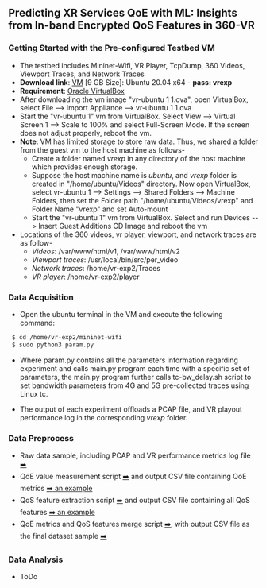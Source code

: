 ## Predicting XR Services QoE with ML: Insights from In-band Encrypted QoS Features in 360-VR
### Getting Started with the Pre-configured Testbed VM
  - The testbed includes Mininet-Wifi, VR Player, TcpDump, 360 Videos, Viewport Traces, and Network Traces 
   -  **Download link**: [VM](https://drive.google.com/file/d/1IDrDLVPnzjDa5cm0AlQTE8b6CHD4WGDS/view?usp=share_link) [9 GB Size]: Ubuntu 20.04 x64 - **pass: vrexp**
-  **Requirement**: [Oracle  VirtualBox](https://www.virtualbox.org/wiki/Downloads)
- After downloading the vm image "vr-ubuntu 1 1.ova", open VirtualBox, select File --> Import Appliance --> vr-ubuntu 1 1.ova
-  Start the "vr-ubuntu 1" vm from VirtualBox. Select View --> Virtual Screen 1 --> Scale to 100% and select Full-Screen Mode. If the screen does not adjust properly, reboot the vm.
- **Note**: VM has limited storage to store raw data. Thus, we shared a folder from the guest vm to the host machine as follows-
  - Create a folder named *vrexp* in any directory of the host machine which provides enough storage.
  - Suppose the host machine name is *ubuntu*, and  *vrexp* folder is created in "/home/ubuntu/Videos" directory. Now open VirtualBox, select vr-ubuntu 1 --> Settings --> Shared Folders --> Machine Folders, then set the Folder path "/home/ubuntu/Videos/vrexp" and Folder Name "vrexp" and set Auto-mount
  - Start the "vr-ubuntu 1" vm from VirtualBox.  Select and run Devices --> Insert Guest Additions CD Image and reboot the vm
- Locations of the 360 videos, vr player, viewport, and network traces are as follow-
  - *Videos*: /var/www/html/v1, /var/www/html/v2
  - *Viewport traces*: /usr/local/bin/src/per_video
  - *Network traces*: /home/vr-exp2/Traces
  - *VR player*: /home/vr-exp2/player
  
### Data Acquisition
- Open the ubuntu terminal in the VM and execute the following command:
```bash
 $ cd /home/vr-exp2/mininet-wifi
 $ sudo python3 param.py
```
- Where param.py contains all the parameters information regarding experiment and calls main.py program each time with a specific set of parameters, the main.py program further calls tc-bw_delay.sh script to set bandwidth parameters from 4G and 5G pre-collected traces using Linux tc.

- The output of each experiment offloads a PCAP file, and VR playout performance log in the corresponding *vrexp* folder.

### Data Preprocess
- Raw data sample, including PCAP and VR performance metrics log file  [:arrow_right:](https://github.com/sajibtariq/360-VR-QoE-In-band-QoS/tree/main/Data_Preprocess/Raw_Data_Sample)
- QoE value measurement script  [:arrow_right:](https://github.com/sajibtariq/360-VR-QoE-In-band-QoS/tree/main/Data_Preprocess/QoE_Value_Calculation) and output CSV file containing QoE metrics  [:arrow_right: an example](https://github.com/sajibtariq/360-VR-QoE-In-band-QoS/blob/main/Data_Preprocess/Raw_Data_Sample/HTTPS(TCP)/HTTP-1.1/Persistant/host-1_ts-60_thd-1_vpe-0_algo-0_bft-6_delay-5/host-1_ts-60_thd-1_vpe-0_algo-0_bft-6_delay-5-session1_new.csv)
- QoS feature extraction script [:arrow_right:](https://github.com/sajibtariq/360-VR-QoE-In-band-QoS/tree/main/Data_Preprocess/QoS_Feature_Calculation) and output CSV file containing all QoS features  [:arrow_right: an example](https://github.com/sajibtariq/360-VR-QoE-In-band-QoS/blob/main/Data_Preprocess/Raw_Data_Sample/HTTPS(TCP)/HTTP-1.1/Persistant/host-1_ts-60_thd-1_vpe-0_algo-0_bft-6_delay-5/host-1_ts-60_thd-1_vpe-0_algo-0_bft-6_delay-5-pcap.csv)
- QoE metrics and QoS features merge script [:arrow_right:](https://github.com/sajibtariq/360-VR-QoE-In-band-QoS/tree/main/Data_Preprocess/QoE_QoS_Merge), with output CSV file as the final dataset sample  [:arrow_right:](https://github.com/sajibtariq/360-VR-QoE-In-band-QoS/tree/main/Data_Preprocess/Final_Dataset_Sample)




### Data Analysis
- ToDo
